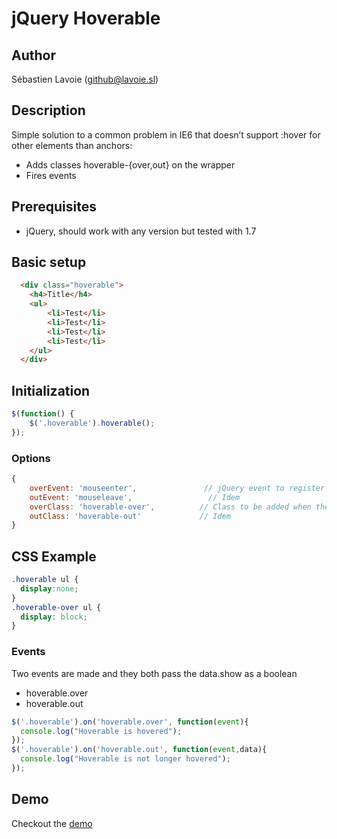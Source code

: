 # jQuery Hoverable

## Author
Sébastien Lavoie (github@lavoie.sl)

## Description
Simple solution to a common problem in IE6 that doesn’t support :hover for other elements than anchors:

  * Adds classes hoverable-{over,out} on the wrapper
  * Fires events

## Prerequisites
  * jQuery, should work with any version but tested with 1.7

## Basic setup 

```html
  <div class="hoverable">
    <h4>Title</h4>
    <ul>
        <li>Test</li>
        <li>Test</li>
        <li>Test</li>
        <li>Test</li>
    </ul>
  </div>
```

## Initialization 
```javascript
$(function() {
    $('.hoverable').hoverable();
});
```

### Options
```javascript
{
    overEvent: 'mouseenter',               // jQuery event to register on
    outEvent: 'mouseleave',                 // Idem
    overClass: 'hoverable-over',          // Class to be added when the item is hovered
    outClass: 'hoverable-out'             // Idem
}
```

## CSS Example
```css
.hoverable ul {
  display:none;
}
.hoverable-over ul {
  display: block;
}
```

### Events
Two events are made and they both pass the data.show as a boolean

  * hoverable.over
  * hoverable.out

```javascript
$('.hoverable').on('hoverable.over', function(event){
  console.log("Hoverable is hovered");
});
$('.hoverable').on('hoverable.out', function(event,data){
  console.log("Hoverable is not longer hovered");
});
```

## Demo

Checkout the [demo](http://lavoiesl.github.com/Jquery-AutoCollapser/demo.html)
